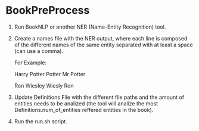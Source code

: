 # BookPreProcess

1. Run BookNLP or another NER (Name-Entity Recognition) tool.
2. Create a names file with the NER output, where each line is composed 
   of the different names of the same entity separated with 
   at least a space (can use a comma).

   For Example:


   Harry Potter    Potter    Mr Potter
   
   Ron Wiesley     Wiesly    Ron    
   

3. Update Definitions File with the different file paths and 
   the amount of entities needs to be analized (the tool will analize the 
   most Definitions.num_of_entities reffered entities in the book).
4. Run the run.sh script.
